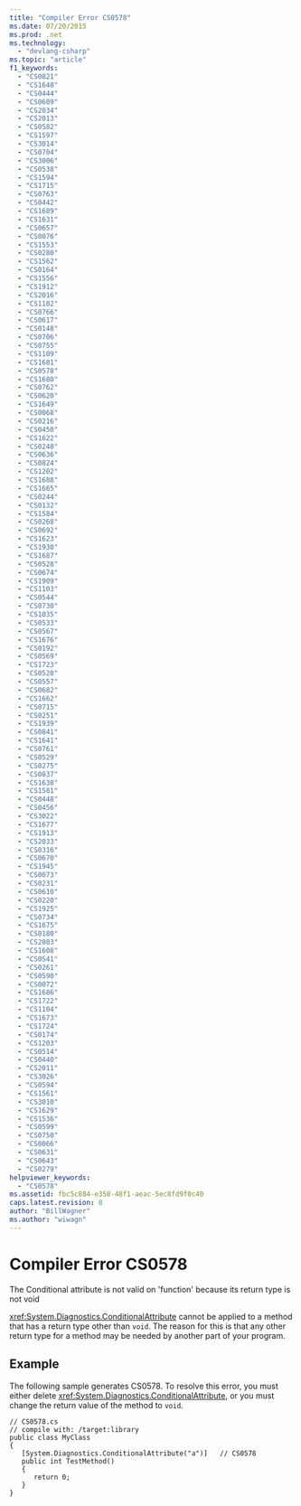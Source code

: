 ```yaml
---
title: "Compiler Error CS0578"
ms.date: 07/20/2015
ms.prod: .net
ms.technology: 
  - "devlang-csharp"
ms.topic: "article"
f1_keywords: 
  - "CS0821"
  - "CS1648"
  - "CS0444"
  - "CS0609"
  - "CS2034"
  - "CS2013"
  - "CS0582"
  - "CS1597"
  - "CS3014"
  - "CS0704"
  - "CS3006"
  - "CS0538"
  - "CS1594"
  - "CS1715"
  - "CS0763"
  - "CS0442"
  - "CS1689"
  - "CS1631"
  - "CS0657"
  - "CS0076"
  - "CS1553"
  - "CS0280"
  - "CS1562"
  - "CS0164"
  - "CS1556"
  - "CS1912"
  - "CS2016"
  - "CS1102"
  - "CS0766"
  - "CS0617"
  - "CS0148"
  - "CS0706"
  - "CS0755"
  - "CS1109"
  - "CS1681"
  - "CS0578"
  - "CS1680"
  - "CS0762"
  - "CS0620"
  - "CS1649"
  - "CS0068"
  - "CS0216"
  - "CS0450"
  - "CS1622"
  - "CS0248"
  - "CS0636"
  - "CS0824"
  - "CS1202"
  - "CS1688"
  - "CS1665"
  - "CS0244"
  - "CS0132"
  - "CS1584"
  - "CS0268"
  - "CS0692"
  - "CS1623"
  - "CS1930"
  - "CS1687"
  - "CS0528"
  - "CS0674"
  - "CS1909"
  - "CS1103"
  - "CS0544"
  - "CS0730"
  - "CS1035"
  - "CS0533"
  - "CS0567"
  - "CS1676"
  - "CS0192"
  - "CS0569"
  - "CS1723"
  - "CS0520"
  - "CS0557"
  - "CS0682"
  - "CS1662"
  - "CS0715"
  - "CS0251"
  - "CS1939"
  - "CS0841"
  - "CS1641"
  - "CS0761"
  - "CS0529"
  - "CS0275"
  - "CS0837"
  - "CS1638"
  - "CS1581"
  - "CS0448"
  - "CS0456"
  - "CS3022"
  - "CS1677"
  - "CS1913"
  - "CS2033"
  - "CS0316"
  - "CS0670"
  - "CS1945"
  - "CS0073"
  - "CS0231"
  - "CS0610"
  - "CS0220"
  - "CS1925"
  - "CS0734"
  - "CS1675"
  - "CS0180"
  - "CS2003"
  - "CS1608"
  - "CS0541"
  - "CS0261"
  - "CS0590"
  - "CS0072"
  - "CS1686"
  - "CS1722"
  - "CS1104"
  - "CS1673"
  - "CS1724"
  - "CS0174"
  - "CS1203"
  - "CS0514"
  - "CS0440"
  - "CS2011"
  - "CS3026"
  - "CS0594"
  - "CS1561"
  - "CS3010"
  - "CS1629"
  - "CS1536"
  - "CS0599"
  - "CS0750"
  - "CS0066"
  - "CS0631"
  - "CS0643"
  - "CS0279"
helpviewer_keywords: 
  - "CS0578"
ms.assetid: fbc5c884-e358-48f1-aeac-5ec8fd9f0c40
caps.latest.revision: 8
author: "BillWagner"
ms.author: "wiwagn"
---
```

# Compiler Error CS0578
The Conditional attribute is not valid on 'function' because its return type is not void  
  
 <xref:System.Diagnostics.ConditionalAttribute> cannot be applied to a method that has a return type other than `void`. The reason for this is that any other return type for a method may be needed by another part of your program.  
  
## Example  
 The following sample generates CS0578. To resolve this error, you must either delete <xref:System.Diagnostics.ConditionalAttribute>, or you must change the return value of the method to `void`.  
  
```  
// CS0578.cs  
// compile with: /target:library  
public class MyClass  
{  
   [System.Diagnostics.ConditionalAttribute("a")]   // CS0578  
   public int TestMethod()  
   {  
      return 0;  
   }  
}  
```
